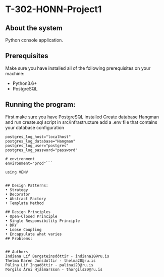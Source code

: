 # T-302-HONN-Project1

## About the system
Python console application.
## Prerequisites
Make sure you have installed all of the following prerequisites on your machine:

* Python3.6+
* PostgreSQL

## Running the program:
First make sure you have PostgreSQL installed
Create database Hangman and run create.sql script
in src/infrastructure add a .env file that contains your database configuration
 ```# postgres database logging
postgres_log_host="localhost"
postgres_log_database="Hangman"
postgres_log_user="postgres"
postgres_log_password="password"

# environment
environment="prod"```

using VENV


## Design Patterns:
 • Strategy     
 • Decorator    
 • Abstract Factory     
 • Template Method  

 ## Design Principles
 • Open-Closed Principle        
 • Single Responsibility Principle      
 • DRY  
 • Loose Coupling   
 • Encapsulate what varies	    
## Problems:


## Authors
Indíana Líf Bergsteinsdóttir - indiana18@ru.is     
Thelma Karen Jónsdóttir - thelma20@ru.is
Pálína Líf Ingadóttir - palinai20@ru.is
Þorgils Árni Hjálmarsson - thorgils20@ru.is
